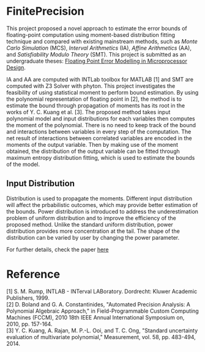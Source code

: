 # FinitePrecision

This project proposed a novel approach to estimate the error bounds of floating-point computation using moment-based distribution fitting technique and compared with existing mainstream methods, such as *Monte Carlo Simulation* (MCS), *Interval Arithmetics* (IA), *Affine Arithmetics* (AA), and *Satisfiability Modulo Theory* (SMT). This project is submitted as an undergraduate theses: [Floating Point Error Modelling in Microprocessor Design](https://github.com/hcxr1/FinitePrecision/blob/master/FPMReport.pdf).

IA and AA are computed with INTLab toolbox for MATLAB [1] and SMT are computed with Z3 Solver with phyton.
This project investigates the feasibility of using statistical moment to perform bound estimation. By using the polynomial representation of floating point in [2], the method is to estimate the bound through propagation of moments has its root in the works of Y. C. Kuang et al. [3]. The proposed method takes input polynomial model and input distributions for each variables then computes the moment of the polynomial. There is no need to keep track of the bound and interactions between variables in every step of the computation. The net result of interactions between correlated variables are encoded in the moments of the output variable. Then by making use of the moment obtained, the distribution of the output variable can be fitted through maximum entropy distribution fitting, which is used to estimate the bounds of the model.<br>

## Input Distribution
Distribution is used to propagate the moments. Different input distribution will affect the prbabilistic outcomes, which may provide better estimation of the bounds. Power distribution is introduced to address the underestimation problem of uniform distribution and to improve the efficiency of the proposed method. Unlike the standard uniform distribution, power distribution provides more concentration at the tail. The shape of the distribution can be varied by user by changing the power parameter.<br>

For further details, check the paper [here](https://ieeexplore.ieee.org/document/8409672)

# Reference
[1] S. M. Rump, INTLAB - INTerval LABoratory. Dordrecht: Kluwer Academic Publishers, 1999.<br>
[2] D. Boland and G. A. Constantinides, "Automated Precision Analysis: A Polynomial Algebraic Approach," in Field-Programmable Custom Computing Machines (FCCM), 2010 18th IEEE Annual International Symposium on, 2010, pp. 157-164.<br>
[3] Y. C. Kuang, A. Rajan, M. P.-L. Ooi, and T. C. Ong, "Standard uncertainty evaluation of multivariate polynomial," Measurement, vol. 58, pp. 483-494, 2014.<br>
